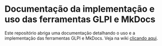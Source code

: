 # Documentação da implementação e uso das ferramentas GLPI e MkDocs

Este repositório abriga uma documentação detalhando o uso e a implementação das ferramentas GLPI e MkDocs. Veja na wiki [clicando aqui](https://github.com/Elvis-Almeida/glpi_mkdocs/wiki).
